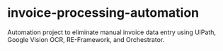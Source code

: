 # invoice-processing-automation
Automation project to eliminate manual invoice data entry using UiPath, Google Vision OCR, RE-Framework, and Orchestrator.
